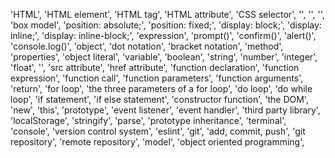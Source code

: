 'HTML',
'HTML element',
'HTML tag',
'HTML attribute',
'CSS selector',
'<style></style>',
'<body></body>',
'<head></head>',
'box model',
'position: absolute;',
'position: fixed;',
'display: block;',
'display: inline;',
'display: inline-block;',
'expression',
'prompt()',
'confirm()',
'alert()',
'console.log()',
'object',
'dot notation',
'bracket notation',
'method',
'properties',
'object literal',
'variable',
'boolean',
'string',
'number',
'integer',
'float',
'<script></script>',
'src attribute',
'href attribute',
'function declaration',
'function expression',
'function call',
'function parameters',
'function arguments',
'return',
'for loop',
'the three parameters of a for loop',
'do loop',
'do while loop',
'if statement',
'if else statement',
'constructor function',
'the DOM',
'new',
'this',
'prototype',
'event listener',
'event handler',
'third party library',
'localStorage',
'stringify',
'parse',
'prototype inheritance',
'terminal',
'console',
'version control system',
'eslint',
'git',
'add, commit, push',
'git repository',
'remote repository',
'model',
'object oriented programming',